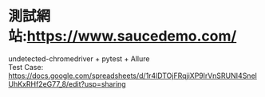 # 測試網站:https://www.saucedemo.com/

undetected-chromedriver + pytest + Allure<br>
Test Case:<br>
https://docs.google.com/spreadsheets/d/1r4lDTOjFRqjiXP9lrVnSRUNI4SnelUhKxRHf2eG77_8/edit?usp=sharing